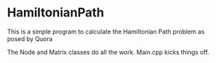 HamiltonianPath
==========

This is a simple program to calculate the Hamiltonian Path problem as posed by Quora

The Node and Matrix classes do all the work.  Main.cpp kicks things off.
